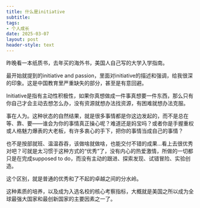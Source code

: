 ```yaml
---
title: 什么是initiative
subtitle: 
tags: 
- 个人成长
date: 2025-03-07
layout: post
header-style: text
---
```


昨晚看一本纸质书，去年买的海外书，美国人自己写的大学入学指南。

最开始就提到的initiative and passion，里面对initiative的描述和强调，给我很深的印象。这是中国教育里严重缺失的部分，甚至是有意回避。

Initiative是指有主动性积极性，如果你真想做成一件事真想要一件东西，那么只有你自己才会主动去想怎么办，没有资源就想办法找资源，有困难就想办法克服。

事在人为。这种状态的自然结果，就是很多事情都是你这边发起的，而不是总在等、靠、要——谁会为你的事情真正操心呢？难道还是妈宝吗？或者你是手握重权或人格魅力爆表的大老板，有许多衷心的手下，把你的事情当成自己的事情？

也不是按部就班、温温吞吞，该做啥就做啥，也能交付不错的成果...看上去很优秀对吧？可就是太习惯于这种方式的“优秀”了，没有内心的热爱激情，所做的一切都只是在完成supposed to do，而没有主动的跟进、探索发现、试错冒险、实验创造。

这个区别，就是普通的优秀和了不起的卓越之间的分水岭。

这种素质的培养，以及成为入选名校的核心考察指标，大概就是美国之所以成为全球最强大国家和最创新国家的主要因素之一了。